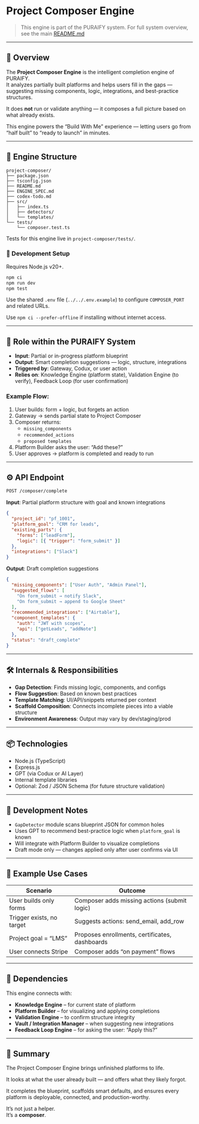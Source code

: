 # Project Composer Engine

> This engine is part of the PURAIFY system. For full system overview, see the main [README.md](../../README.md)

---

## 🧠 Overview

The **Project Composer Engine** is the intelligent completion engine of PURAIFY.  
It analyzes partially built platforms and helps users fill in the gaps — suggesting missing components, logic, integrations, and best-practice structures.

It does **not** run or validate anything — it composes a full picture based on what already exists.

This engine powers the “Build With Me” experience — letting users go from “half built” to “ready to launch” in minutes.

---

## 📁 Engine Structure

```text
project-composer/
├── package.json
├── tsconfig.json
├── README.md
├── ENGINE_SPEC.md
├── codex-todo.md
├── src/
│   ├── index.ts
│   ├── detectors/
│   └── templates/
└── tests/
    └── composer.test.ts
```

Tests for this engine live in `project-composer/tests/`.

### 🚀 Development Setup

Requires Node.js v20+.

```bash
npm ci
npm run dev
npm test
```

Use the shared `.env` file (`../../.env.example`) to configure `COMPOSER_PORT` and related URLs.

Use `npm ci --prefer-offline` if installing without internet access.

---

## 🧩 Role within the PURAIFY System

- **Input**: Partial or in-progress platform blueprint  
- **Output**: Smart completion suggestions — logic, structure, integrations  
- **Triggered by**: Gateway, Codux, or user action  
- **Relies on**: Knowledge Engine (platform state), Validation Engine (to verify), Feedback Loop (for user confirmation)

### Example Flow:

1. User builds: form + logic, but forgets an action  
2. Gateway → sends partial state to Project Composer  
3. Composer returns:
   - `missing_components`
   - `recommended_actions`
   - `proposed templates`
4. Platform Builder asks the user: “Add these?”  
5. User approves → platform is completed and ready to run  

---

## ⚙️ API Endpoint

```bash
POST /composer/complete
```

**Input**: Partial platform structure with goal and known integrations

```json
{
  "project_id": "pf_1001",
  "platform_goal": "CRM for leads",
  "existing_parts": {
    "forms": ["leadForm"],
    "logic": [{ "trigger": "form_submit" }]
  },
  "integrations": ["Slack"]
}
```

**Output**: Draft completion suggestions

```json
{
  "missing_components": ["User Auth", "Admin Panel"],
  "suggested_flows": [
    "On form_submit → notify Slack",
    "On form_submit → append to Google Sheet"
  ],
  "recommended_integrations": ["Airtable"],
  "component_templates": {
    "auth": "JWT with scopes",
    "api": ["getLeads", "addNote"]
  },
  "status": "draft_complete"
}
```

---

## 🛠️ Internals & Responsibilities

- **Gap Detection**: Finds missing logic, components, and configs  
- **Flow Suggestion**: Based on known best practices  
- **Template Matching**: UI/API/snippets returned per context  
- **Scaffold Composition**: Connects incomplete pieces into a viable structure  
- **Environment Awareness**: Output may vary by dev/staging/prod  

---

## 📦 Technologies

- Node.js (TypeScript)  
- Express.js  
- GPT (via Codux or AI Layer)  
- Internal template libraries  
- Optional: Zod / JSON Schema (for future structure validation)  

---

## 🚧 Development Notes

- `GapDetector` module scans blueprint JSON for common holes  
- Uses GPT to recommend best-practice logic when `platform_goal` is known  
- Will integrate with Platform Builder to visualize completions  
- Draft mode only — changes applied only after user confirms via UI  

---

## 🧪 Example Use Cases

| Scenario                    | Outcome                                     |
|----------------------------|---------------------------------------------|
| User builds only forms     | Composer adds missing actions (submit logic) |
| Trigger exists, no target  | Suggests actions: send_email, add_row       |
| Project goal = “LMS”       | Proposes enrollments, certificates, dashboards |
| User connects Stripe       | Composer adds “on payment” flows            |

---

## 🧩 Dependencies

This engine connects with:

- **Knowledge Engine** – for current state of platform  
- **Platform Builder** – for visualizing and applying completions  
- **Validation Engine** – to confirm structure integrity  
- **Vault / Integration Manager** – when suggesting new integrations  
- **Feedback Loop Engine** – for asking the user: “Apply this?”

---

## 🧭 Summary

The Project Composer Engine brings unfinished platforms to life.  

It looks at what the user already built — and offers what they likely forgot.  

It completes the blueprint, scaffolds smart defaults, and ensures every platform is deployable, connected, and production-worthy.  

It’s not just a helper.  
It’s a **composer**.
